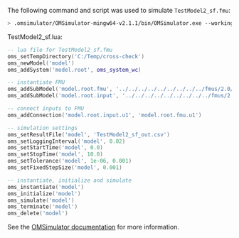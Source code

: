 The following command and script was used to simulate `TestModel2_sf.fmu`:
```bash
> .omsimulator/OMSimulator-mingw64-v2.1.1/bin/OMSimulator.exe --workingDir=results/2.0/cs/win64/OMSimulator/v2.1.1/DS_FMU_Export_from_Simulink/2.2.0/TestModel2_sf --stripRoot=true --skipCSVHeader=true --addParametersToCSV=true --suppressPath=true --timeout=60 TestModel2_sf.lua
```

TestModel2_sf.lua:
```lua
-- lua file for TestModel2_sf.fmu
oms_setTempDirectory('C:/Temp/cross-check')
oms_newModel('model')
oms_addSystem('model.root', oms_system_wc)

-- instantiate FMU
oms_addSubModel('model.root.fmu', '../../../../../../../../../fmus/2.0/cs/win64/DS_FMU_Export_from_Simulink/2.2.0/TestModel2_sf/TestModel2_sf.fmu')
oms_addSubModel('model.root.input', '../../../../../../../../../fmus/2.0/cs/win64/DS_FMU_Export_from_Simulink/2.2.0/TestModel2_sf/TestModel2_sf_in.csv')

-- connect inputs to FMU
oms_addConnection('model.root.input.u1', 'model.root.fmu.u1')

-- simulation settings
oms_setResultFile('model', 'TestModel2_sf_out.csv')
oms_setLoggingInterval('model', 0.02)
oms_setStartTime('model', 0.0)
oms_setStopTime('model', 10.0)
oms_setTolerance('model', 1e-06, 0.001)
oms_setFixedStepSize('model', 0.001)

-- instantiate, initialize and simulate
oms_instantiate('model')
oms_initialize('model')
oms_simulate('model')
oms_terminate('model')
oms_delete('model')
```
See the [OMSimulator documentation](https://openmodelica.org/doc/OMSimulator/master/html/index.html) for more information.

